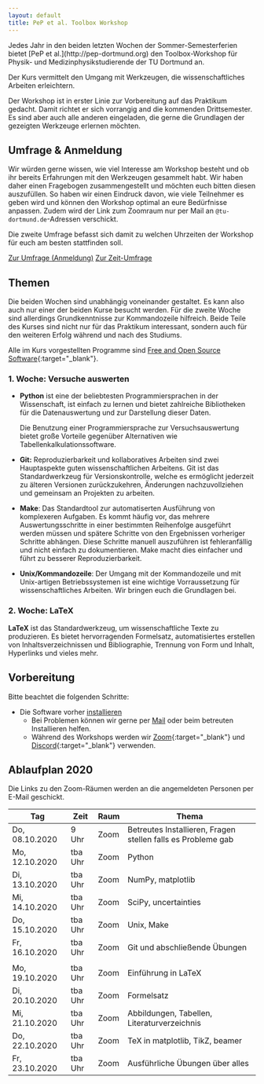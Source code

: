 ```yaml
---
layout: default
title: PeP et al. Toolbox Workshop
---
```


<p class="lead" markdown="1">
Jedes Jahr in den beiden letzten Wochen der Sommer-Semesterferien bietet [PeP et al.](http://pep-dortmund.org) den Toolbox-Workshop für Physik- und Medizinphysikstudierende der TU Dortmund an.
</p>

Der Kurs vermittelt den Umgang mit Werkzeugen, die wissenschaftliches Arbeiten erleichtern.

Der Workshop ist in erster Linie zur Vorbereitung auf das Praktikum gedacht.
Damit richtet er sich vorrangig and die kommenden Drittsemester.
Es sind aber auch alle anderen eingeladen, die gerne die Grundlagen der gezeigten Werkzeuge erlernen möchten.


## Umfrage & Anmeldung
Wir würden gerne wissen, wie viel Interesse am Workshop besteht
und ob ihr bereits Erfahrungen mit den Werkzeugen gesammelt habt.
Wir haben daher einen Fragebogen zusammengestellt und möchten euch bitten diesen auszufüllen.
So haben wir einen Eindruck davon,
wie viele Teilnehmer es geben wird und können den Workshop optimal an eure Bedürfnisse anpassen.
Zudem wird der Link zum Zoomraum nur per Mail an `@tu-dortmund.de`-Adressen verschickt.

Die zweite Umfrage befasst sich damit zu welchen Uhrzeiten der Workshop
für euch am besten stattfinden soll.

<div class="text-center mb-3">
<a target="_blank" role="button" class="btn btn-primary" href="https://forms.gle/TJ8VKZe4uk1n7KrV7">Zur Umfrage (Anmeldung)</a>
<a target="_blank" role="button" class="btn btn-primary" href="https://forms.gle/kA4DSByw7Tcd8fi8A">Zur Zeit-Umfrage</a>
</div>

<!--
## Feedback 2020

Wir würden gerne Feedback von euch sammeln, um den Workshop beim nächsten Mal verbessern zu können.
Füllt bitte den Feedback-Bogen (ggf. auch mehrmals) aus.

<div class="text-center">
<a type="button" class="btn btn-primary" href="https://docs.google.com/forms/d/e/1FAIpQLScbo52AI3tE_TDHuqLhgmOiQe3hki2Eaa45OAY4KhBu7w0ZYA/viewform">Zum Toolbox-Feedback (erste Woche)</a>
<a type="button" class="btn btn-primary" href="https://docs.google.com/forms/d/e/1FAIpQLSd03lt-KjCkZ7ZwH6X9zeWAfoXzHD9yUwfRwVM2I785-LLpPw/viewform">Zum LaTeX-Feedback (zweite Woche)</a>
</div>
-->


## Themen

Die beiden Wochen sind unabhängig voneinander gestaltet.
Es kann also auch nur einer der beiden Kurse besucht werden.
Für die zweite Woche sind allerdings Grundkenntnisse zur Kommandozeile hilfreich.
Beide Teile des Kurses sind nicht nur für das Praktikum interessant, sondern auch für den weiteren Erfolg während und nach des Studiums.

Alle im Kurs vorgestellten Programme sind [Free and Open Source Software](https://en.wikipedia.org/wiki/Free_and_open-source_software){:target="_blank"}.


### 1. Woche: Versuche auswerten

* **Python** ist eine der beliebtesten Programmiersprachen in der Wissenschaft, ist einfach zu lernen und bietet zahlreiche Bibliotheken für die Datenauswertung und zur Darstellung dieser Daten.

  Die Benutzung einer Programmiersprache zur Versuchsauswertung bietet große Vorteile gegenüber Alternativen wie Tabellenkalkulationssoftware.

* **Git:** Reproduzierbarkeit und kollaboratives Arbeiten sind zwei Hauptaspekte guten wissenschaftlichen Arbeitens.
  Git ist das Standardwerkzeug für Versionskontrolle, welche es ermöglicht jederzeit zu älteren Versionen zurückzukehren, Änderungen nachzuvollziehen und gemeinsam an Projekten zu arbeiten.

* **Make**: Das Standardtool zur automatiserten Ausführung von komplexeren Aufgaben.
  Es kommt häufig vor, das mehrere Auswertungsschritte in einer bestimmten Reihenfolge ausgeführt werden müssen und spätere Schritte von den Ergebnissen vorheriger Schritte abhängen. Diese Schritte manuell auszuführen ist fehleranfällig und nicht einfach zu dokumentieren. Make macht dies einfacher und führt zu besserer Reproduzierbarkeit.

* **Unix/Kommandozeile**: Der Umgang mit der Kommandozeile und mit Unix-artigen Betriebssystemen ist eine wichtige Vorraussetzung für wissenschaftliches Arbeiten. Wir bringen euch die Grundlagen bei.


### 2. Woche: LaTeX

**LaTeX** ist das Standardwerkzeug, um wissenschaftliche Texte zu produzieren.
Es bietet hervorragenden Formelsatz, automatisiertes erstellen von Inhaltsverzeichnissen und Bibliographie, Trennung von Form und Inhalt, Hyperlinks und vieles mehr.

## Vorbereitung

Bitte beachtet die folgenden Schritte:

- Die Software vorher [installieren](/install)
    - Bei Problemen können wir gerne per [Mail](about.html) oder beim betreuten Installieren helfen.
    - Während des Workshops werden wir [Zoom](https://tu-dortmund.zoom.us/){:target="_blank"} und
      [Discord](https://discord.com/new/download){:target="_blank"} verwenden.
<!-- - Einen Laptop mitbringen, eine begrenzte Anzahl Laptops kann auch von uns gestellt werden -->
<!--  - Verlängerungskabel/Mehrfachstecker mitbringen (falls möglich) -->

<!-- - Bei Interesse am betreuten Installieren am Freitag eine kurze [Mail](mailto:toolbox-pep-dortmund@googlegroups.com) an uns mit dem Grund der Teilnahme:
    - Programme Installieren: Windows/Mac/Linux
    - Dualboot -->


## Ablaufplan 2020
Die Links zu den Zoom-Räumen werden an die angemeldeten Personen per E-Mail geschickt.
<table class="table table-hover">
<thead>
  <tr>
  <th>Tag</th>
  <th>Zeit</th>
  <th>Raum</th>
  <th>Thema</th>
  </tr>
</thead>
<tbody>
  <tr>
  <td>Do, 08.10.2020</td>
  <td>9 Uhr</td>
  <td>Zoom</td>
  <td>Betreutes Installieren, Fragen stellen falls es Probleme gab
   <!---/ Umstieg auf Linux für Interessenten--->
   </td>
  </tr>
  <tr>
  <td>Mo, 12.10.2020</td>
  <td>tba Uhr</td>
  <td>Zoom</td>
  <td>Python</td>
  </tr>
  <tr>
  <td>Di, 13.10.2020</td>
  <td>tba Uhr</td>
  <td>Zoom</td>
  <td>NumPy, matplotlib</td>
  </tr>
  <tr>
  <td>Mi, 14.10.2020</td>
  <td>tba Uhr</td>
  <td>Zoom</td>
  <td>SciPy, uncertainties</td>
  </tr>
  <tr>
  <td>Do, 15.10.2020</td>
  <td>tba Uhr</td>
  <td>Zoom</td>
  <td>Unix, Make</td>
  </tr>
  <tr>
  <td>Fr, 16.10.2020</td>
  <td>tba Uhr</td>
  <td>Zoom</td>
  <td>Git und abschließende Übungen</td>
  </tr>
  <tr>
  <td></td>
  <td></td>
  <td></td>
  <td></td>
  </tr>
  <tr>
  <td>Mo, 19.10.2020</td>
  <td>tba Uhr</td>
  <td>Zoom</td>
  <td>Einführung in LaTeX</td>
  </tr>
  <tr>
  <td>Di, 20.10.2020</td>
  <td>tba Uhr</td>
  <td>Zoom</td>
  <td>Formelsatz</td>
  </tr>
  <tr>
  <td>Mi, 21.10.2020</td>
  <td>tba Uhr</td>
  <td>Zoom</td>
  <td>Abbildungen, Tabellen, Literaturverzeichnis</td>
  </tr>
  <tr>
  <td>Do, 22.10.2020</td>
  <td>tba Uhr</td>
  <td>Zoom</td>
  <td>TeX in matplotlib, TikZ, beamer</td>
  </tr>
  <tr>
  <td>Fr, 23.10.2020</td>
  <td>tba Uhr</td>
  <td>Zoom</td>
  <td>Ausführliche Übungen über alles</td>
  </tr>
</tbody>
</table>
